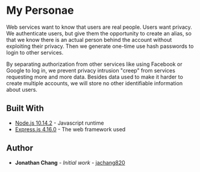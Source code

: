 # My Personae

Web services want to know that users are real people. Users want privacy. We authenticate users, but give them the opportunity to create an alias, so that we know there is an actual person behind the account without exploiting their privacy. Then we generate one-time use hash passwords to login to other services.

By separating authorization from other services like using Facebook or Google to log in, we prevent privacy intrusion "creep" from services requesting more and more data. Besides data used to make it harder to create multiple accounts, we will store no other identifiable information about users.

## Built With

* [Node.js 10.14.2](https://nodejs.org/) - Javascript runtime
* [Express.js 4.16.0](https://expressjs.com/) - The web framework used

## Author

* **Jonathan Chang** - *Initial work* - [jachang820](https://github.com/jachang820)
